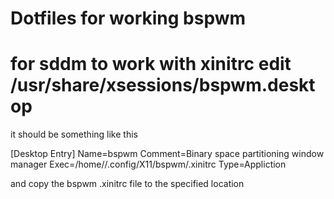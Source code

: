 # Dotfiles for working bspwm


# for sddm to work with xinitrc edit /usr/share/xsessions/bspwm.desktop
it should be something like this

[Desktop Entry]
Name=bspwm
Comment=Binary space partitioning window manager
Exec=/home/<user>/.config/X11/bspwm/.xinitrc
Type=Appliction

and copy the bspwm .xinitrc file to the specified location

